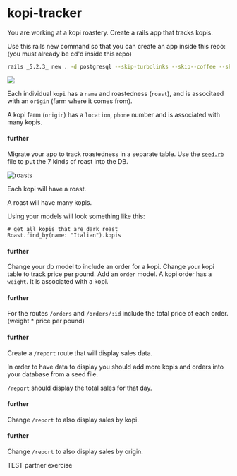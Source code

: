 # kopi-tracker


You are working at a kopi roastery. Create a rails app that tracks kopis.

Use this rails new command so that you can create an app inside this repo: (you must already be cd'd inside this repo)

```bash
rails _5.2.3_ new . -d postgresql --skip-turbolinks --skip--coffee --skip-git
```

![](https://media.giphy.com/media/l3vQXT6nQkKK7LkVG/giphy.gif)

Each individual `kopi` has a `name` and roastedness (`roast`), and is associtaed with an `origin` (farm where it comes from).

A kopi farm (`origin`) has a `location`, `phone` number and is associated with many kopis.

#### further
Migrate your app to track roastedness in a separate table. Use the [`seed.rb`](https://edgeguides.rubyonrails.org/active_record_migrations.html#migrations-and-seed-data) file to put the 7 kinds of roast into the DB. 

![roasts](https://cdn6.bigcommerce.com/s-s60y10i2/product_images/uploaded_images/roast-comparison-chart.jpg?t=1469215177)

Each kopi will have a roast.

A roast will have many kopis.

Using your models will look something like this:

```
# get all kopis that are dark roast
Roast.find_by(name: "Italian").kopis
```

#### further 
Change your db model to include an order for a kopi. Change your kopi table to track price per pound. Add an `order` model. A kopi order has a `weight`. It is associated with a kopi.

#### further
For the routes `/orders` and `/orders/:id` include the total price of each order. (weight * price per pound)

#### further
Create a `/report` route that will display sales data.

In order to have data to display you should add more kopis and orders into your database from a seed file.

`/report` should display the total sales for that day. 

#### further
Change `/report` to also display sales by kopi.

#### further
Change `/report` to also display sales by origin.

TEST partner exercise